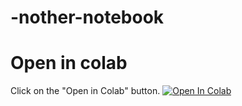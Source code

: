 # -nother-notebook

# Open in colab

Click on the "Open in Colab" button.
<a href="https://colab.research.google.com/github.com/Yusuf-T869/-nother-notebook/blob/master/Mega_2_GD.ipynb/" target="_parent\"><img src="https://colab.research.google.com/assets/colab-badge.svg" alt="Open In Colab"/></a>
